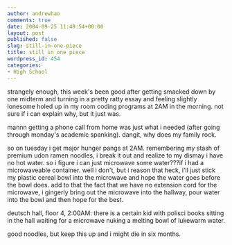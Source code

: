 ```yaml
---
author: andrewhao
comments: true
date: 2004-09-25 11:49:54+00:00
layout: post
published: false
slug: still-in-one-piece
title: still in one piece
wordpress_id: 454
categories:
- High School
---
```


strangely enough, this week's been good after getting smacked down by one midterm and turning in a pretty ratty essay and feeling slightly lonesome holed up in my room coding programs at 2AM in the morning. not sure if i can explain why, but it just was.

mannn getting a phone call from home was just what i needed (after going through monday's academic spanking). dangit, why does my family rock.

so on tuesday i get major hunger pangs at 2AM. remembering my stash of premium udon ramen noodles, i break it out and realize to my dismay i have no hot water. so i figure i can just microwave some water???if i had a microwaveable container. well i don't, but i reason that heck, i'll just stick my plastic cereal bowl into the microwave and hope the water goes before the bowl does. add to that the fact that we have no extension cord for the microwave, i gingerly bring out the microwave into the hallway, pour water into the bowl and then hope for the best.

deutsch hall, floor 4, 2:00AM: there is a certain kid with polisci books sitting in the hall waiting for a microwave nuking a melting bowl of lukewarm water.

good noodles, but keep this up and i might die in six months.
